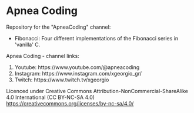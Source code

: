 # Apnea Coding
Repository for the "ApneaCoding" channel:
<ul>
  <li>Fibonacci: Four different implementations of the Fibonacci series in 'vanilla' C.</li>  
</ul>

Apnea Coding - channel links:
<ol>
  <li>Youtube:  https://www.youtube.com/@apneacoding</li>
  <li>Instagram: https://www.instagram.com/xgeorgio_gr/</li>
  <li>Twitch: https://www.twitch.tv/xgeorgio</li>
</ol>

Licenced under Creative Commons Attribution-NonCommercial-ShareAlike 4.0 International (CC BY-NC-SA 4.0)<br/>
https://creativecommons.org/licenses/by-nc-sa/4.0/
